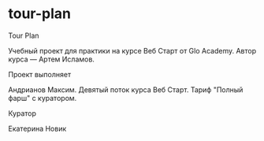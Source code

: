 # tour-plan

Tour Plan

Учебный проект для практики на курсе Веб Старт от Glo Academy. Автор курса — Артем Исламов.

Проект выполняет

Андрианов Максим. Девятый поток курса Веб Старт. Тариф "Полный фарш" с куратором.

Куратор

Екатерина Новик
